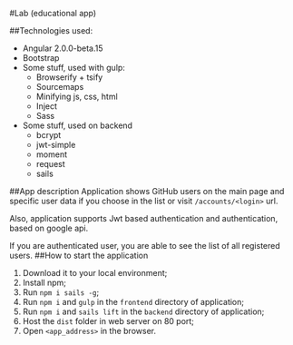 #Lab (educational app)

##Technologies used:
- Angular 2.0.0-beta.15
- Bootstrap
- Some stuff, used with gulp:
  - Browserify + tsify
  - Sourcemaps
  - Minifying js, css, html
  - Inject
  - Sass
- Some stuff, used on backend
  - bcrypt
  - jwt-simple
  - moment
  - request
  - sails

##App description
Application shows GitHub users on the main page and specific user data if you choose in the list or visit `/accounts/<login>` url.

Also, application supports Jwt based authentication and authentication, based on google api.

If you are authenticated user, you are able to see the list of all registered users.
##How to start the application

1. Download it to your local environment;
2. Install npm;
3. Run `npm i sails -g`;
4. Run `npm i` and `gulp` in the `frontend` directory of application;
5. Run `npm i` and `sails lift` in the `backend` directory of application;
6. Host the `dist` folder in web server on 80 port;
7. Open `<app_address>` in the browser.
